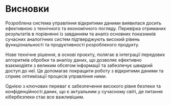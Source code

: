# Висновки

Розроблена система управління відкритими даними виявилася досить ефективною з технічного та економічного погляду. Перевірка отриманих результатів в порівнянні із завданням та аналіз основних показників сучасних аналогічних систем підтверджують високий рівень функціональності та продуктивності розробленого продукту.

Нове технічне рішення, в основі проєкту, полягає в інтеграції передових алгоритмів обробки та аналізу даних, що дозволяє ефективно взаємодіяти з великим обсягом інформації та забезпечує швидкий доступ до неї. Це допомагає покращити роботу з відкритими даними та сприяє оптимізації процесів управління ними.

Однією з ключових переваг є забезпечення високого рівня безпеки та конфіденційності даних, що є актуальним у сучасному світі, де питання кібербезпеки стає все важливішим.